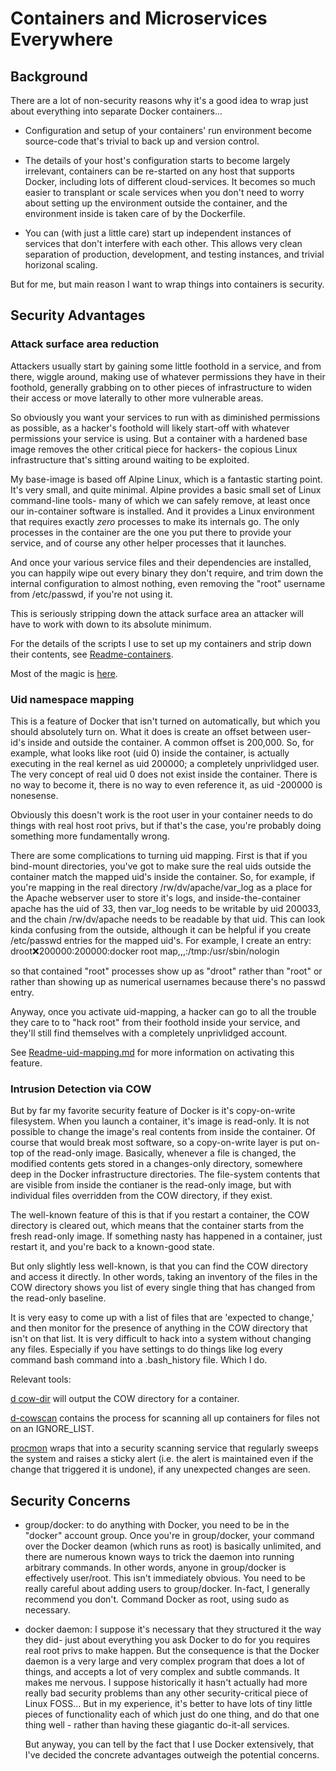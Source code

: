 
# Containers and Microservices Everywhere

## Background

There are a lot of non-security reasons why it's a good idea to wrap just
about everything into separate Docker containers...

- Configuration and setup of your containers' run environment become
  source-code that's trivial to back up and version control.

- The details of your host's configuration starts to become largely
  irrelevant, containers can be re-started on any host that supports Docker,
  including lots of different cloud-services.  It becomes so much easier
  to transplant or scale services when you don't need to worry about
  setting up the environment outside the container, and the environment
  inside is taken care of by the Dockerfile.

- You can (with just a little care) start up independent instances of services
  that don't interfere with each other.  This allows very clean separation of
  production, development, and testing instances, and trivial horizonal
  scaling.

But for me, but main reason I want to wrap things into containers is security.


## Security Advantages

### Attack surface area reduction

Attackers usually start by gaining some little foothold in a service, and from
there, wiggle around, making use of whatever permissions they have in their
foothold, generally grabbing on to other pieces of infrastructure to widen
their access or move laterally to other more vulnerable areas.

So obviously you want your services to run with as diminished permissions as
possible, as a hacker's foothold will likely start-off with whatever
permissions your service is using.  But a container with a hardened base image
removes the other critical piece for hackers- the copious Linux infrastructure
that's sitting around waiting to be exploited.

My base-image is based off Alpine Linux, which is a fantastic starting point.
It's very small, and quite minimal.  Alpine provides a basic small set of
Linux command-line tools- many of which we can safely remove, at least once
our in-container software is installed.  And it provides a Linux environment
that requires exactly *zero* processes to make its internals go.  The only
processes in the container are the one you put there to provide your service,
and of course any other helper processes that it launches.

And once your various service files and their dependencies are installed, you
can happily wipe out every binary they don't require, and trim down the
internal configuration to almost nothing, even removing the "root" username
from /etc/passwd, if you're not using it.

This is seriously stripping down the attack surface area an attacker will have
to work with down to its absolute minimum.

For the details of the scripts I use to set up my containers and strip down
their contents, see [Readme-containers](../docker-containers/README-containers.md).

Most of the magic is [here](../docker-containers/kcore-baseline/files/prep).


### Uid namespace mapping

This is a feature of Docker that isn't turned on automatically, but which you
should absolutely turn on.  What it does is create an offset between user-id's
inside and outside the container.  A common offset is 200,000.  So, for
example, what looks like root (uid 0) inside the container, is actually
executing in the real kernel as uid 200000; a completely unprivlidged user.
The very concept of real uid 0 does not exist inside the container.  There is
no way to become it, there is no way to even reference it, as uid -200000 is
nonesense.

Obviously this doesn't work is the root user in your container needs to do
things with real host root privs, but if that's the case, you're probably
doing something more fundamentally wrong.

There are some complications to turning uid mapping.  First is that if you
bind-mount directories, you've got to make sure the real uids outside the
container match the mapped uid's inside the container.  So, for example, if
you're mapping in the real directory /rw/dv/apache/var_log as a place for the
Apache webserver user to store it's logs, and inside-the-container apache has
the uid of 33, then var_log needs to be writable by uid 200033, and the chain
/rw/dv/apache needs to be readable by that uid.  This can look kinda confusing
from the outside, although it can be helpful if you create /etc/passwd entries
for the mapped uid's.  For example, I create an entry:
  droot:x:200000:200000:docker root map,,,:/tmp:/usr/sbin/nologin

so that contained "root" processes show up as "droot" rather than "root" or
rather than showing up as numerical usernames because there's no passwd entry.

Anyway, once you activate uid-mapping, a hacker can go to all the trouble they
care to to "hack root" from their foothold inside your service, and they'll
still find themselves with a completely unprivlidged account.

See [Readme-uid-mapping.md](../docker-infrastructure/Readme-uid-mapping.md)
for more information on activating this feature.


### Intrusion Detection via COW

But by far my favorite security feature of Docker is it's copy-on-write
filesystem.  When you launch a container, it's image is read-only.  It is not
possible to change the image's real contents from inside the container.  Of
course that would break most software, so a copy-on-write layer is put on-top
of the read-only image.  Basically, whenever a file is changed, the modified
contents gets stored in a changes-only directory, somewhere deep in the Docker
infrastructure directories.  The file-system contents that are visible from
inside the contianer is the read-only image, but with individual files
overridden from the COW directory, if they exist.

The well-known feature of this is that if you restart a container, the COW
directory is cleared out, which means that the container starts from the fresh
read-only image.  If something nasty has happened in a container, just restart
it, and you're back to a known-good state.

But only slightly less well-known, is that you can find the COW directory and
access it directly.  In other words, taking an inventory of the files in the
COW directory shows you list of every single thing that has changed from the
read-only baseline.

It is very easy to come up with a list of files that are 'expected to change,'
and then monitor for the presence of anything in the COW directory that isn't
on that list.  It is very difficult to hack into a system without changing any
files.  Especially if you have settings to do things like log every command
bash command into a .bash_history file.  Which I do.

Relevant tools:

[d cow-dir](../docker-infrastructure/d.sh) will output the COW directory
for a container.

[d-cowscan](../docker-infrastructure/d-cowscan.py) contains the process for
scanning all up containers for files not on an IGNORE_LIST.

[procmon](../services/procmon) wraps that into a security scanning service
that regularly sweeps the system and raises a sticky alert (i.e. the alert is
maintained even if the change that triggered it is undone), if any unexpected
changes are seen.


## Security Concerns

- group/docker: to do anything with Docker, you need to be in the "docker"
  account group.  Once you're in group/docker, your command over the Docker
  deamon (which runs as root) is basically unlimited, and there are numerous
  known ways to trick the daemon into running arbitrary commands.  In other
  words, anyone in group/docker is effectively user/root.  This isn't
  immediately obvious.  You need to be really careful about adding users
  to group/docker.  In-fact, I generally recommend you don't.  Command
  Docker as root, using sudo as necessary.

- docker daemon: I suppose it's necessary that they structured it the way they
  did- just about everything you ask Docker to do for you requires real root
  privs to make happen.  But the consequence is that the Docker daemon is a
  very large and very complex program that does a lot of things, and accepts a
  lot of very complex and subtle commands.  It makes me nervous.  I suppose
  historically it hasn't actually had more really bad security problems than
  any other security-critical piece of Linux FOSS...  But in my experience,
  it's better to have lots of tiny little pieces of functionality each of
  which just do one thing, and do that one thing well - rather than having
  these giagantic do-it-all services.

  But anyway, you can tell by the fact that I use Docker extensively, that
  I've decided the concrete advantages outweigh the potential concerns.

